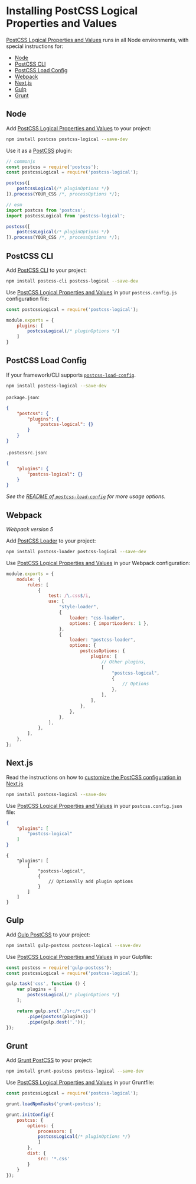 # Installing PostCSS Logical Properties and Values

[PostCSS Logical Properties and Values] runs in all Node environments, with special instructions for:

- [Node](#node)
- [PostCSS CLI](#postcss-cli)
- [PostCSS Load Config](#postcss-load-config)
- [Webpack](#webpack)
- [Next.js](#nextjs)
- [Gulp](#gulp)
- [Grunt](#grunt)



## Node

Add [PostCSS Logical Properties and Values] to your project:

```bash
npm install postcss postcss-logical --save-dev
```

Use it as a [PostCSS] plugin:

```js
// commonjs
const postcss = require('postcss');
const postcssLogical = require('postcss-logical');

postcss([
	postcssLogical(/* pluginOptions */)
]).process(YOUR_CSS /*, processOptions */);
```

```js
// esm
import postcss from 'postcss';
import postcssLogical from 'postcss-logical';

postcss([
	postcssLogical(/* pluginOptions */)
]).process(YOUR_CSS /*, processOptions */);
```

## PostCSS CLI

Add [PostCSS CLI] to your project:

```bash
npm install postcss-cli postcss-logical --save-dev
```

Use [PostCSS Logical Properties and Values] in your `postcss.config.js` configuration file:

```js
const postcssLogical = require('postcss-logical');

module.exports = {
	plugins: [
		postcssLogical(/* pluginOptions */)
	]
}
```

## PostCSS Load Config

If your framework/CLI supports [`postcss-load-config`](https://github.com/postcss/postcss-load-config).

```bash
npm install postcss-logical --save-dev
```

`package.json`:

```json
{
	"postcss": {
		"plugins": {
			"postcss-logical": {}
		}
	}
}
```

`.postcssrc.json`:

```json
{
	"plugins": {
		"postcss-logical": {}
	}
}
```

_See the [README of `postcss-load-config`](https://github.com/postcss/postcss-load-config#usage) for more usage options._

## Webpack

_Webpack version 5_

Add [PostCSS Loader] to your project:

```bash
npm install postcss-loader postcss-logical --save-dev
```

Use [PostCSS Logical Properties and Values] in your Webpack configuration:

```js
module.exports = {
	module: {
		rules: [
			{
				test: /\.css$/i,
				use: [
					"style-loader",
					{
						loader: "css-loader",
						options: { importLoaders: 1 },
					},
					{
						loader: "postcss-loader",
						options: {
							postcssOptions: {
								plugins: [
									// Other plugins,
									[
										"postcss-logical",
										{
											// Options
										},
									],
								],
							},
						},
					},
				],
			},
		],
	},
};
```

## Next.js

Read the instructions on how to [customize the PostCSS configuration in Next.js](https://nextjs.org/docs/advanced-features/customizing-postcss-config)

```bash
npm install postcss-logical --save-dev
```

Use [PostCSS Logical Properties and Values] in your `postcss.config.json` file:

```json
{
	"plugins": [
		"postcss-logical"
	]
}
```

```json5
{
	"plugins": [
		[
			"postcss-logical",
			{
				// Optionally add plugin options
			}
		]
	]
}
```

## Gulp

Add [Gulp PostCSS] to your project:

```bash
npm install gulp-postcss postcss-logical --save-dev
```

Use [PostCSS Logical Properties and Values] in your Gulpfile:

```js
const postcss = require('gulp-postcss');
const postcssLogical = require('postcss-logical');

gulp.task('css', function () {
	var plugins = [
		postcssLogical(/* pluginOptions */)
	];

	return gulp.src('./src/*.css')
		.pipe(postcss(plugins))
		.pipe(gulp.dest('.'));
});
```

## Grunt

Add [Grunt PostCSS] to your project:

```bash
npm install grunt-postcss postcss-logical --save-dev
```

Use [PostCSS Logical Properties and Values] in your Gruntfile:

```js
const postcssLogical = require('postcss-logical');

grunt.loadNpmTasks('grunt-postcss');

grunt.initConfig({
	postcss: {
		options: {
			processors: [
			postcssLogical(/* pluginOptions */)
			]
		},
		dist: {
			src: '*.css'
		}
	}
});
```

[Gulp PostCSS]: https://github.com/postcss/gulp-postcss
[Grunt PostCSS]: https://github.com/nDmitry/grunt-postcss
[PostCSS]: https://github.com/postcss/postcss
[PostCSS CLI]: https://github.com/postcss/postcss-cli
[PostCSS Loader]: https://github.com/postcss/postcss-loader
[PostCSS Logical Properties and Values]: https://github.com/csstools/postcss-plugins/tree/main/plugins/postcss-logical
[Next.js]: https://nextjs.org
